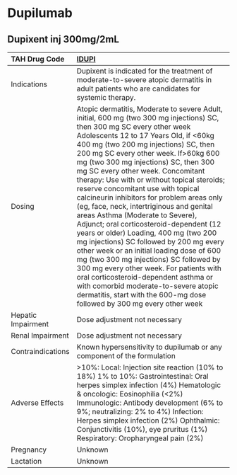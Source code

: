 # Dupilumab

## Dupixent inj 300mg/2mL

| TAH Drug Code      | [IDUPI](https://www.tahsda.org.tw/drugs/hissearch.php?drug_code=IDUPI)                                                                                                                                                                                                                                                                                                                                                                                                                                                                                                                                                                                                                                                                                                                                                                                                                                                                                                     |
|:-------------------|:---------------------------------------------------------------------------------------------------------------------------------------------------------------------------------------------------------------------------------------------------------------------------------------------------------------------------------------------------------------------------------------------------------------------------------------------------------------------------------------------------------------------------------------------------------------------------------------------------------------------------------------------------------------------------------------------------------------------------------------------------------------------------------------------------------------------------------------------------------------------------------------------------------------------------------------------------------------------------|
| Indications        | Dupixent is indicated for the treatment of moderate-to-severe atopic dermatitis in adult patients who are candidates for systemic therapy.                                                                                                                                                                                                                                                                                                                                                                                                                                                                                                                                                                                                                                                                                                                                                                                                                                 |
| Dosing             | Atopic dermatitis, Moderate to severe Adult, initial, 600 mg (two 300 mg injections) SC, then 300 mg SC every other week Adolescents 12 to 17 Years Old, if <60kg 400 mg (two 200 mg injections) SC, then 200 mg SC every other week. If>60kg 600 mg (two 300 mg injections) SC, then 300 mg SC every other week. Concomitant therapy: Use with or without topical steroids; reserve concomitant use with topical calcineurin inhibitors for problem areas only (eg, face, neck, intertriginous and genital areas Asthma (Moderate to Severe), Adjunct; oral corticosteroid-dependent (12 years or older) Loading, 400 mg (two 200 mg injections) SC followed by 200 mg every other week or an initial loading dose of 600 mg (two 300 mg injections) SC followed by 300 mg every other week. For patients with oral corticosteroid-dependent asthma or with comorbid moderate-to-severe atopic dermatitis, start with the 600-mg dose followed by 300 mg every other week |
| Hepatic Impairment | Dose adjustment not necessary                                                                                                                                                                                                                                                                                                                                                                                                                                                                                                                                                                                                                                                                                                                                                                                                                                                                                                                                              |
| Renal Impairment   | Dose adjustment not necessary                                                                                                                                                                                                                                                                                                                                                                                                                                                                                                                                                                                                                                                                                                                                                                                                                                                                                                                                              |
| Contraindications  | Known hypersensitivity to dupilumab or any component of the formulation                                                                                                                                                                                                                                                                                                                                                                                                                                                                                                                                                                                                                                                                                                                                                                                                                                                                                                    |
| Adverse Effects    | >10%: Local: Injection site reaction (10% to 18%) 1% to 10%: Gastrointestinal: Oral herpes simplex infection (4%) Hematologic & oncologic: Eosinophilia (<2%) Immunologic: Antibody development (6% to 9%; neutralizing: 2% to 4%) Infection: Herpes simplex infection (2%) Ophthalmic: Conjunctivitis (10%), eye pruritus (1%) Respiratory: Oropharyngeal pain (2%)                                                                                                                                                                                                                                                                                                                                                                                                                                                                                                                                                                                                       |
| Pregnancy          | Unknown                                                                                                                                                                                                                                                                                                                                                                                                                                                                                                                                                                                                                                                                                                                                                                                                                                                                                                                                                                    |
| Lactation          | Unknown                                                                                                                                                                                                                                                                                                                                                                                                                                                                                                                                                                                                                                                                                                                                                                                                                                                                                                                                                                    |

